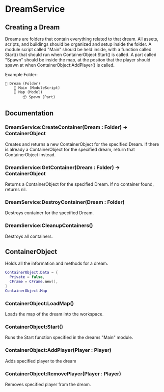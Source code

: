 # DreamService
## Creating a Dream
Dreams are folders that contain everything related to that dream. All assets, scripts, and buildings should be organized and setup inside the folder. 
A module script called "Main" should be held inside, with a function called Start() that should run when ContainerObject:Start() is called.
A part called "Spawn" should be inside the map, at the positon that the player should spawn at when ContainerObject:AddPlayer() is called.

Example Folder:
```
📁 Dream (Folder)
    📜 Main (ModuleScript)
    🏢 Map (Model)
        📦 Spawn (Part)
```

## Documentation
### DreamService:CreateContainer(Dream : Folder) -> ContainerObject
Creates and returns a new ContainerObject for the specified Dream. If there is already a ContainerObject for the specified dream, return that ContainerObject instead.

### DreamService:GetContainer(Dream : Folder) -> ContainerObject
Returns a ContainerObject for the specified Dream. If no container found, returns nil.

### DreamService:DestroyContainer(Dream : Folder)
Destroys container for the specified Dream.

### DreamService:CleanupContainers()
Destroys all containers.

## ContainerObject
Holds all the information and methods for a dream. 
```lua
ContainerObject.Data = {
  Private = false,
  CFrame = CFrame.new(),
}
ContainerObject.Map
```
### ContainerObject:LoadMap()
Loads the map of the dream into the workspace. 

### ContainerObject:Start()
Runs the Start function specified in the dreams "Main" module.

### ContainerObject:AddPlayer(Player : Player)
Adds specified player to the dream

### ContainerObject:RemovePlayer(Player : Player)
Removes specified player from the dream.
